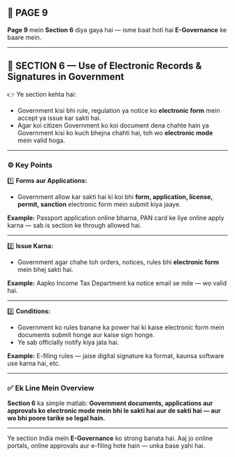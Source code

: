 ## 📄 **PAGE 9**

**Page 9** mein **Section 6** diya gaya hai — isme baat hoti hai **E-Governance** ke baare mein.

---

## 🔹 **SECTION 6 — Use of Electronic Records & Signatures in Government**

👉 Ye section kehta hai:

* Government kisi bhi rule, regulation ya notice ko **electronic form** mein accept ya issue kar sakti hai.
* Agar koi citizen Government ko koi document dena chahte hain ya Government kisi ko kuch bhejna chahti hai, toh wo **electronic mode** mein valid hoga.

---

### ⚙️ **Key Points**

1️⃣ **Forms aur Applications:**

* Government allow kar sakti hai ki koi bhi **form, application, license, permit, sanction** electronic form mein submit kiya jaaye.

**Example:**
Passport application online bharna, PAN card ke liye online apply karna — sab is section ke through allowed hai.

---

2️⃣ **Issue Karna:**

* Government agar chahe toh orders, notices, rules bhi **electronic form** mein bhej sakti hai.

**Example:**
Aapko Income Tax Department ka notice email se mile — wo valid hai.

---

3️⃣ **Conditions:**

* Government ko rules banane ka power hai ki kaise electronic form mein documents submit honge aur kaise sign honge.
* Ye sab officially notify kiya jata hai.

**Example:**
E-filing rules — jaise digital signature ka format, kaunsa software use karna hai, etc.

---

### ✅ **Ek Line Mein Overview**

**Section 6** ka simple matlab:
**Government documents, applications aur approvals ko electronic mode mein bhi le sakti hai aur de sakti hai — aur wo bhi poore tarike se legal hain.**

---

Ye section India mein **E-Governance** ko strong banata hai. Aaj jo online portals, online approvals aur e-filing hote hain — unka base yahi hai.
